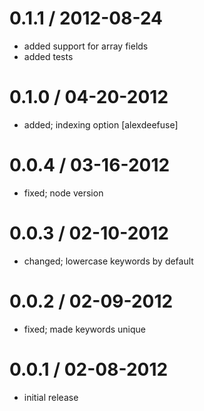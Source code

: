 
0.1.1 / 2012-08-24
==================

  * added support for array fields
  * added tests

0.1.0 / 04-20-2012
==================

  * added; indexing option [alexdeefuse]

0.0.4 / 03-16-2012
==================

  * fixed; node version

0.0.3 / 02-10-2012
==================

  * changed; lowercase keywords by default

0.0.2 / 02-09-2012
==================

  * fixed; made keywords unique

0.0.1 / 02-08-2012
==================

  * initial release
